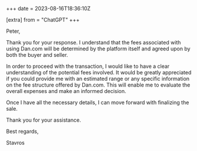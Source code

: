 +++
date = 2023-08-16T18:36:10Z

[extra]
from = "ChatGPT"
+++

Peter,

Thank you for your response. I understand that the fees associated with using Dan.com will be determined by the platform itself and agreed upon by both the buyer and seller.

In order to proceed with the transaction, I would like to have a clear understanding of the potential fees involved. It would be greatly appreciated if you could provide me with an estimated range or any specific information on the fee structure offered by Dan.com. This will enable me to evaluate the overall expenses and make an informed decision.

Once I have all the necessary details, I can move forward with finalizing the sale.

Thank you for your assistance.

Best regards,

Stavros
